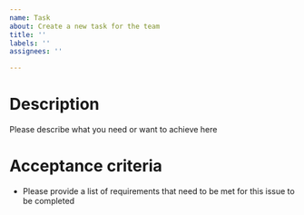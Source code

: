 ```yaml
---
name: Task
about: Create a new task for the team
title: ''
labels: ''
assignees: ''

---
```


# Description
Please describe what you need or want to achieve here

# Acceptance criteria
* Please provide a list of requirements that need to be met for this issue to be completed

